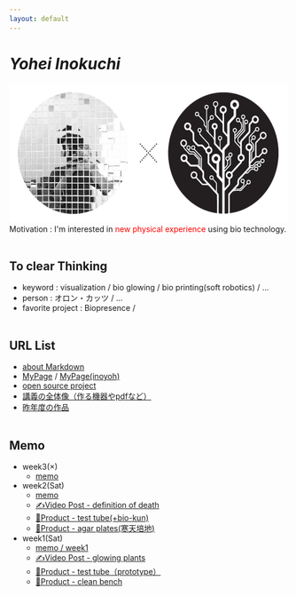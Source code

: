 ```yaml
---
layout: default
---
```


# _Yohei Inokuchi_
<img style="width : 550px; height : 250px;" src="image/profile_bio.png"><br>
Motivation : I'm interested in <span style="color: red;">new physical experience</span> using bio technology.
<br><br>

## To clear Thinking
- keyword : visualization / bio glowing / bio printing(soft robotics) / ...
- person : オロン・カッツ / ...
- favorite project : Biopresence /
<br><br>

## URL List
- [about Markdown](https://github.com/BioClub/Practice-Repository/blob/master/Reference.md)
- [MyPage](http://bha5.bioclub.org/participants/yohei/) / [MyPage(inoyoh)](https://inoyoh.github.io/BHA5/participants/yohei/)
- [open source project](https://www.hackteria.org/wiki/Collection_of_DIY_Biology,_Open_Source_Art_Projects)
- [講義の全体像（作る機器やpdfなど）](http://biohackacademy.github.io/bha5/classes/)
- [昨年度の作品](https://github.com/BioClub/lab/wiki/bha4)
<br><br>

## Memo
- week3(×)
  - [memo](../yohei/week3.html)
- week2(Sat)
  - [memo](../yohei/week2.html)
  - [✍️Video Post - definition of death](http://bha5.bioclub.org/general/2018/02/10/definition_of_death.html)
  - [🔨Product - test tube(+bio-kun)](../yohei/product.html)
  - [🔨Product - agar plates(寒天培地)](../yohei/product.html)
- week1(Sat)
  - [memo / week1](../yohei/week1.html)
  - [✍️Video Post - glowing plants](http://bha5.bioclub.org/general/2018/02/03/glowing_plants.html)
  - [🔨Product - test tube（prototype）](../yohei/product.html)
  - [🔨Product - clean bench](../yohei/product.html)
<br>
<br>
